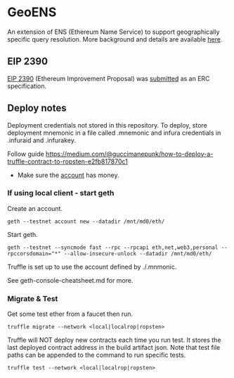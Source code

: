 # GeoENS
An extension of ENS (Ethereum Name Service) to support geographically specific query resolution.
More background and details are available [here](eip-2390.md).

## EIP 2390
[EIP 2390](eip-2390.md) (Ethereum Improvement Proposal) was
[submitted](https://github.com/ethereum/EIPs/pull/2390) as an ERC specification.

## Deploy notes
Deployment credentials not stored in this repository. To deploy, store deployment mnemonic in a file called .mnemonic and infura credentials in .infuraid and .infurakey.

Follow guide https://medium.com/@guccimanepunk/how-to-deploy-a-truffle-contract-to-ropsten-e2fb817870c1

- Make sure the [account](https://ropsten.etherscan.io/address/0x467d456bd81b34109aefd5a5eccc145e1688732d) has money.

### If using local client - start geth
Create an account.
```
geth --testnet account new --datadir /mnt/md0/eth/
```

Start geth.
```
geth --testnet --syncmode fast --rpc --rpcapi eth,net,web3,personal --rpccorsdomain="*" --allow-insecure-unlock --datadir /mnt/md0/eth/
```

Truffle is set up to use the account defined by ./.mnmonic.

See geth-console-cheatsheet.md for more.

### Migrate & Test
Get some test ether from a faucet then run.
```
truffle migrate --network <local|localrop|ropsten>
```

Truffle will NOT deploy new contracts each time you run test.
It stores the last deployed contract address in the build artifact json.
Note that test file paths can be appended to the command to run specific tests.
```
truffle test --network <local|localrop|ropsten>
```
